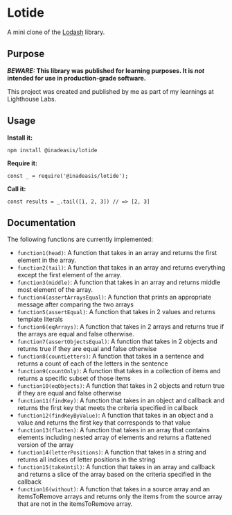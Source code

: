 # Lotide

A mini clone of the [Lodash](https://lodash.com) library.

## Purpose

**_BEWARE:_ This library was published for learning purposes. It is _not_ intended for use in production-grade software.**

This project was created and published by me as part of my learnings at Lighthouse Labs.

## Usage

**Install it:**

`npm install @inadeasis/lotide`

**Require it:**

`const _ = require('@inadeasis/lotide');`

**Call it:**

`const results = _.tail([1, 2, 3]) // => [2, 3]`

## Documentation

The following functions are currently implemented:

- `function1(head)`: A function that takes in an array and returns the first element in the array.
- `function2(tail)`: A function that takes in an array and returns everything except the first element of the array.
- `function3(middle)`: A function that takes in an array and returns middle most element of the array.
- `function4(assertArraysEqual)`: A function that prints an appropriate message after comparing the two arrays
- `function5(assertEqual)`: A function that takes in 2 values and returns template literals
- `function6(eqArrays)`: A function that takes in 2 arrays and returns true if the arrays are equal and false otherwise.
- `function7(assertObjectsEqual)`: A function that takes in 2 objects and returns true if they are equal and false otherwise
- `function8(countLetters)`: A function that takes in a sentence and returns a count of each of the letters in the sentence
- `function9(countOnly)`: A function that takes in a collection of items and returns a specific subset of those items
- `function10(eqObjects)`: A function that takes in 2 objects and return true if they are equal and false otherwise
- `function11(findKey)`: A function that takes in an object and callback and returns the first key that meets the criteria specified in callback
- `function12(findKeyByValue)`: A function that takes in an object and a value and returns the first key that corresponds to that value
- `function13(flatten)`: A function that takes in an array that contains elements including nested array of elements and returns a flattened version of the array
- `function14(letterPositions)`: A function that takes in a string and returns all indices of letter positions in the string
- `function15(takeUntil)`: A function that takes in an array and callback and returns a slice of the array based on the criteria specified in the callback
- `function16(without)`: A function that takes in a source array and an itemsToRemove arrays and returns only the items from the source array that are not in the itemsToRemove array.

